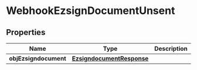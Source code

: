 
# WebhookEzsignDocumentUnsent

## Properties
| Name | Type | Description | Notes |
| ------------ | ------------- | ------------- | ------------- |
| **objEzsigndocument** | [**EzsigndocumentResponse**](EzsigndocumentResponse.md) |  |  |



